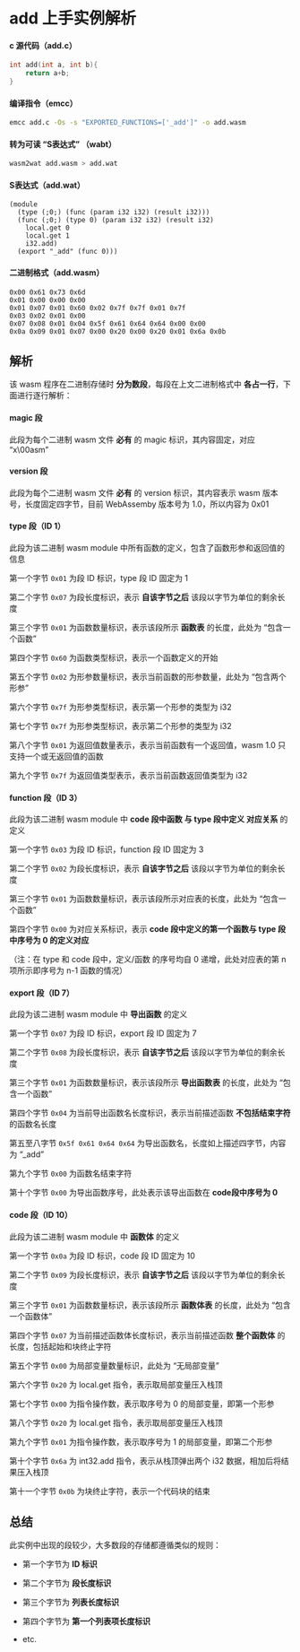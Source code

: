 # add 上手实例解析

#### c 源代码（add.c）

```c
int add(int a, int b){
    return a+b;
}
```



#### 编译指令（emcc）

```bash
emcc add.c -Os -s "EXPORTED_FUNCTIONS=['_add']" -o add.wasm
```



#### 转为可读 “S表达式” （wabt）

```bash
wasm2wat add.wasm > add.wat
```



#### S表达式（add.wat）

```
(module
  (type (;0;) (func (param i32 i32) (result i32)))
  (func (;0;) (type 0) (param i32 i32) (result i32)
    local.get 0
    local.get 1
    i32.add)
  (export "_add" (func 0)))
```



#### 二进制格式（add.wasm）

```
0x00 0x61 0x73 0x6d
0x01 0x00 0x00 0x00
0x01 0x07 0x01 0x60 0x02 0x7f 0x7f 0x01 0x7f
0x03 0x02 0x01 0x00
0x07 0x08 0x01 0x04 0x5f 0x61 0x64 0x64 0x00 0x00
0x0a 0x09 0x01 0x07 0x00 0x20 0x00 0x20 0x01 0x6a 0x0b
```



## 解析

该 wasm 程序在二进制存储时 **分为数段**，每段在上文二进制格式中 **各占一行**，下面进行逐行解析：

#### magic 段

此段为每个二进制 wasm 文件 **必有** 的 magic 标识，其内容固定，对应 “x\00asm”

#### version 段

此段为每个二进制 wasm 文件 **必有** 的 version 标识，其内容表示 wasm 版本号，长度固定四字节，目前 WebAssemby 版本号为 1.0，所以内容为 0x01

#### type 段（ID 1）

此段为该二进制 wasm module 中所有函数的定义，包含了函数形参和返回值的信息

第一个字节 `0x01` 为段 ID 标识，type 段 ID 固定为 1

第二个字节 `0x07` 为段长度标识，表示 **自该字节之后** 该段以字节为单位的剩余长度

第三个字节 `0x01` 为函数数量标识，表示该段所示 **函数表** 的长度，此处为 “包含一个函数”

第四个字节 `0x60` 为函数类型标识，表示一个函数定义的开始

第五个字节 `0x02` 为形参数量标识，表示当前函数的形参数量，此处为 “包含两个形参”

第六个字节 `0x7f` 为形参类型标识，表示第一个形参的类型为 i32

第七个字节 `0x7f` 为形参类型标识，表示第二个形参的类型为 i32

第八个字节 `0x01` 为返回值数量表示，表示当前函数有一个返回值，wasm 1.0 只支持一个或无返回值的函数

第九个字节 `0x7f` 为返回值类型表示，表示当前函数返回值类型为 i32

#### function 段（ID 3）

此段为该二进制 wasm module 中 **code 段中函数 与 type 段中定义 对应关系** 的定义

第一个字节 `0x03` 为段 ID 标识，function 段 ID 固定为 3

第二个字节 `0x02` 为段长度标识，表示 **自该字节之后** 该段以字节为单位的剩余长度

第三个字节 `0x01` 为函数数量标识，表示该段所示对应表的长度，此处为 “包含一个函数”

第四个字节 `0x00` 为对应关系标识，表示 **code 段中定义的第一个函数与 type 段中序号为 0 的定义对应**

（注：在 type 和 code 段中，定义/函数 的序号均自 0 递增，此处对应表的第 n 项所示即序号为 n-1 函数的情况）

#### export 段（ID 7）

此段为该二进制 wasm module 中 **导出函数** 的定义

第一个字节 `0x07` 为段 ID 标识，export 段 ID 固定为 7

第二个字节 `0x08` 为段长度标识，表示 **自该字节之后** 该段以字节为单位的剩余长度

第三个字节 `0x01` 为函数数量标识，表示该段所示 **导出函数表** 的长度，此处为 “包含一个函数”

第四个字节 `0x04` 为当前导出函数名长度标识，表示当前描述函数 **不包括结束字符** 的函数名长度

第五至八字节 `0x5f 0x61 0x64 0x64` 为导出函数名，长度如上描述四字节，内容为 “_add”

第九个字节 `0x00` 为函数名结束字符

第十个字节 `0x00` 为导出函数序号，此处表示该导出函数在 **code段中序号为 0**

#### code 段（ID 10）

此段为该二进制 wasm module 中 **函数体** 的定义

第一个字节 `0x0a` 为段 ID 标识，code 段 ID 固定为 10

第二个字节 `0x09` 为段长度标识，表示 **自该字节之后** 该段以字节为单位的剩余长度

第三个字节 `0x01` 为函数数量标识，表示该段所示 **函数体表** 的长度，此处为 “包含一个函数体”

第四个字节 `0x07` 为当前描述函数体长度标识，表示当前描述函数 **整个函数体** 的长度，包括起始和块终止字符

第五个字节 `0x00` 为局部变量数量标识，此处为 “无局部变量”

第六个字节 `0x20` 为 local.get 指令，表示取局部变量压入栈顶

第七个字节 `0x00` 为指令操作数，表示取序号为 0 的局部变量，即第一个形参

第八个字节 `0x20` 为 local.get 指令，表示取局部变量压入栈顶

第九个字节 `0x01` 为指令操作数，表示取序号为 1 的局部变量，即第二个形参

第十个字节 `0x6a` 为 int32.add 指令，表示从栈顶弹出两个 i32 数据，相加后将结果压入栈顶

第十一个字节 `0x0b` 为块终止字符，表示一个代码块的结束



## 总结

此实例中出现的段较少，大多数段的存储都遵循类似的规则：

+ 第一个字节为 **ID 标识**
+ 第二个字节为 **段长度标识**
+ 第三个字节为 **列表长度标识**
+ 第四个字节为 **第一个列表项长度标识**

+ etc.
